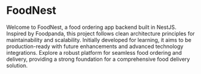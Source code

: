 
# FoodNest

Welcome to FoodNest, a food ordering app backend built in NestJS. Inspired by Foodpanda, this project follows clean architecture principles for maintainability and scalability. Initially developed for learning, it aims to be production-ready with future enhancements and advanced technology integrations. Explore a robust platform for seamless food ordering and delivery, providing a strong foundation for a comprehensive food delivery solution.
